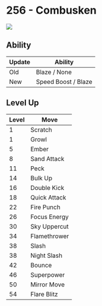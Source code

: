 # 256 - Combusken
![][256]

## Ability

Update | Ability
---    | ---
Old    | Blaze / None
New    | Speed Boost / Blaze

## Level Up

Level | Move
---   | ---
  1   | Scratch
  1   | Growl
  5   | Ember
  8   | Sand Attack
 11   | Peck
 14   | Bulk Up
 16   | Double Kick
 18   | Quick Attack
 22   | Fire Punch
 26   | Focus Energy
 30   | Sky Uppercut
 34   | Flamethrower
 38   | Slash
 38   | Night Slash
 42   | Bounce
 46   | Superpower
 50   | Mirror Move
 54   | Flare Blitz



[256]: /img/pokemon/256.png
